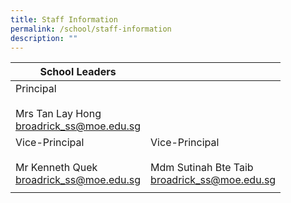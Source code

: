 ```yaml
---
title: Staff Information
permalink: /school/staff-information
description: ""
---
```

| School Leaders |  |
|---|---|
| Principal<br><br>Mrs Tan Lay Hong<br>broadrick_ss@moe.edu.sg |  |
| Vice-Principal<br><br>Mr Kenneth Quek<br>broadrick_ss@moe.edu.sg | Vice-Principal<br><br>Mdm Sutinah Bte Taib<br>broadrick_ss@moe.edu.sg |
| | |